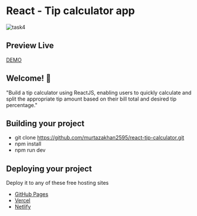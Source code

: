 # React - Tip calculator app

![task4](https://github.com/murtazakhan2595/react-tip-calculator/assets/87115246/d95daef6-c3a5-4671-bb58-7270c0986c2d)

## Preview Live 
[DEMO](https://murtaza-tip-cal.netlify.app/)
## Welcome! 👋

"Build a tip calculator using ReactJS, enabling users to quickly calculate and split the appropriate tip amount based on their bill total and desired tip percentage."

## Building your project

- git clone https://github.com/murtazakhan2595/react-tip-calculator.git
- npm install
- npm run dev
## Deploying your project

Deploy it to any of these free hosting sites

- [GitHub Pages](https://pages.github.com/)
- [Vercel](https://vercel.com/)
- [Netlify](https://www.netlify.com/)


